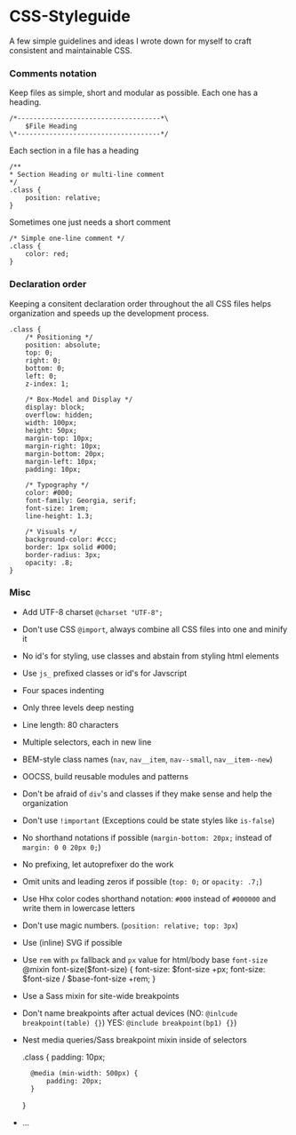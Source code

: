 CSS-Styleguide
==============

A few simple guidelines and ideas I wrote down for myself to craft consistent
and maintainable CSS.

### Comments notation
Keep files as simple, short and modular as possible. Each one has a heading.

    /*------------------------------------*\
        $File Heading
    \*------------------------------------*/

Each section in a file has a heading

    /**
    * Section Heading or multi-line comment
    */
    .class {
        position: relative;
    }

Sometimes one just needs a short comment

    /* Simple one-line comment */
    .class {
        color: red;
    }


### Declaration order
Keeping a consitent declaration order throughout the all CSS files helps
organization and speeds up the development process.

    .class {
        /* Positioning */
        position: absolute;
        top: 0;
        right: 0;
        bottom: 0;
        left: 0;
        z-index: 1;

        /* Box-Model and Display */
        display: block;
        overflow: hidden;
        width: 100px;
        height: 50px;
        margin-top: 10px;
        margin-right: 10px;
        margin-bottom: 20px;
        margin-left: 10px;
        padding: 10px;

        /* Typography */
        color: #000;
        font-family: Georgia, serif;
        font-size: 1rem;
        line-height: 1.3;

        /* Visuals */
        background-color: #ccc;
        border: 1px solid #000;
        border-radius: 3px;
        opacity: .8;
    }


### Misc
* Add UTF-8 charset `@charset "UTF-8";`
* Don't use CSS `@import`, always combine all CSS files into one and minify it
* No id's for styling, use classes and abstain from styling html elements
* Use `js_` prefixed classes or id's for Javscript
* Four spaces indenting
* Only three levels deep nesting
* Line length: 80 characters
* Multiple selectors, each in new line
* BEM-style class names (`nav`, `nav__item`, `nav--small`, `nav__item--new`)
* OOCSS, build reusable modules and patterns
* Don't be afraid of `div`'s and classes if they make sense and help the
  organization
* Don't use `!important` (Exceptions could be state styles like `is-false`)
* No shorthand notations if possible (`margin-bottom: 20px;` instead of
  `margin: 0 0 20px 0;`)
* No prefixing, let autoprefixer do the work
* Omit units and leading zeros if possible (`top: 0;` or `opacity: .7;`)
* Use Hhx color codes shorthand notation: `#000` instead of `#000000` and write
  them in lowercase letters
* Don't use magic numbers. (`position: relative; top: 3px`)
* Use (inline) SVG if possible
* Use `rem` with `px` fallback and `px` value for html/body base `font-size`
    @mixin font-size($font-size) {
        font-size: $font-size +px;
        font-size: $font-size / $base-font-size +rem;
    }
* Use a Sass mixin for site-wide breakpoints
* Don't name breakpoints after actual devices (NO: `@inlcude breakpoint(table) {}`)
  YES: `@include breakpoint(bp1) {}`)
* Nest media queries/Sass breakpoint mixin inside of selectors

    .class {
        padding: 10px;

        @media (min-width: 500px) {
            padding: 20px;
        }
    }

* ...